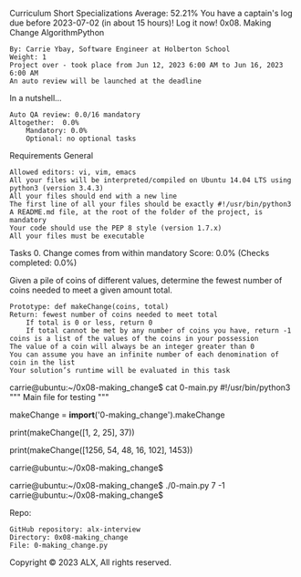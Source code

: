 

Curriculum
Short Specializations Average: 52.21%
You have a captain's log due before 2023-07-02 (in about 15 hours)! Log it now!
0x08. Making Change
AlgorithmPython

    By: Carrie Ybay, Software Engineer at Holberton School
    Weight: 1
    Project over - took place from Jun 12, 2023 6:00 AM to Jun 16, 2023 6:00 AM
    An auto review will be launched at the deadline

In a nutshell…

    Auto QA review: 0.0/16 mandatory
    Altogether:  0.0%
        Mandatory: 0.0%
        Optional: no optional tasks

Requirements
General

    Allowed editors: vi, vim, emacs
    All your files will be interpreted/compiled on Ubuntu 14.04 LTS using python3 (version 3.4.3)
    All your files should end with a new line
    The first line of all your files should be exactly #!/usr/bin/python3
    A README.md file, at the root of the folder of the project, is mandatory
    Your code should use the PEP 8 style (version 1.7.x)
    All your files must be executable

Tasks
0. Change comes from within
mandatory
Score: 0.0% (Checks completed: 0.0%)

Given a pile of coins of different values, determine the fewest number of coins needed to meet a given amount total.

    Prototype: def makeChange(coins, total)
    Return: fewest number of coins needed to meet total
        If total is 0 or less, return 0
        If total cannot be met by any number of coins you have, return -1
    coins is a list of the values of the coins in your possession
    The value of a coin will always be an integer greater than 0
    You can assume you have an infinite number of each denomination of coin in the list
    Your solution’s runtime will be evaluated in this task

carrie@ubuntu:~/0x08-making_change$ cat 0-main.py
#!/usr/bin/python3
"""
Main file for testing
"""

makeChange = __import__('0-making_change').makeChange

print(makeChange([1, 2, 25], 37))

print(makeChange([1256, 54, 48, 16, 102], 1453))

carrie@ubuntu:~/0x08-making_change$

carrie@ubuntu:~/0x08-making_change$ ./0-main.py
7
-1
carrie@ubuntu:~/0x08-making_change$

Repo:

    GitHub repository: alx-interview
    Directory: 0x08-making_change
    File: 0-making_change.py

Copyright © 2023 ALX, All rights reserved.

